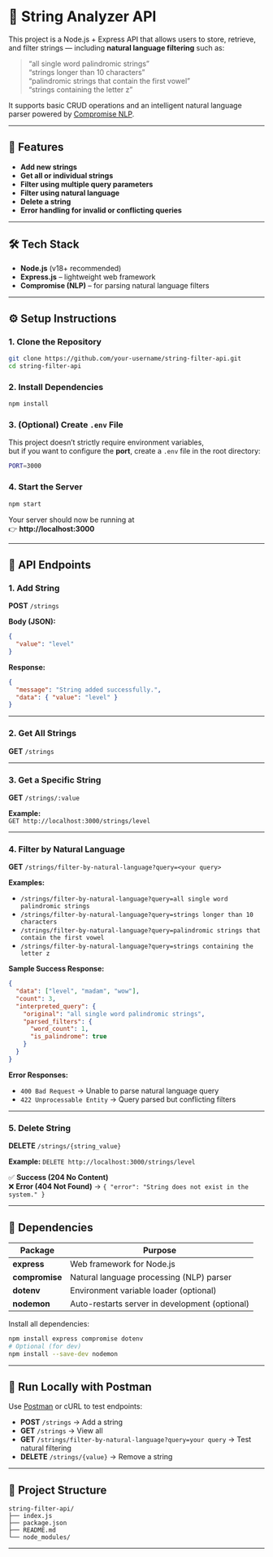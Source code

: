 # 🧠 String Analyzer API

This project is a Node.js + Express API that allows users to store, retrieve, and filter strings — including **natural language filtering** such as:  
> “all single word palindromic strings”  
> “strings longer than 10 characters”  
> “palindromic strings that contain the first vowel”  
> “strings containing the letter z”

It supports basic CRUD operations and an intelligent natural language parser powered by [Compromise NLP](https://www.npmjs.com/package/compromise).

---

## 🚀 Features

- **Add new strings**  
- **Get all or individual strings**
- **Filter using multiple query parameters**
- **Filter using natural language**
- **Delete a string**
- **Error handling for invalid or conflicting queries**

---

## 🛠️ Tech Stack

- **Node.js** (v18+ recommended)
- **Express.js** – lightweight web framework
- **Compromise (NLP)** – for parsing natural language filters

---

## ⚙️ Setup Instructions

### 1. Clone the Repository
```bash
git clone https://github.com/your-username/string-filter-api.git
cd string-filter-api
```

### 2. Install Dependencies
```bash
npm install
```

### 3. (Optional) Create `.env` File
This project doesn’t strictly require environment variables,  
but if you want to configure the **port**, create a `.env` file in the root directory:

```bash
PORT=3000
```

### 4. Start the Server
```bash
npm start
```

Your server should now be running at  
👉 **http://localhost:3000**

---

## 🧩 API Endpoints

### **1. Add String**
**POST** `/strings`

**Body (JSON):**
```json
{
  "value": "level"
}
```

**Response:**
```json
{
  "message": "String added successfully.",
  "data": { "value": "level" }
}
```

---

### **2. Get All Strings**
**GET** `/strings`

---

### **3. Get a Specific String**
**GET** `/strings/:value`

**Example:**  
`GET http://localhost:3000/strings/level`

---

### **4. Filter by Natural Language**
**GET** `/strings/filter-by-natural-language?query=<your query>`

**Examples:**
- `/strings/filter-by-natural-language?query=all single word palindromic strings`
- `/strings/filter-by-natural-language?query=strings longer than 10 characters`
- `/strings/filter-by-natural-language?query=palindromic strings that contain the first vowel`
- `/strings/filter-by-natural-language?query=strings containing the letter z`

**Sample Success Response:**
```json
{
  "data": ["level", "madam", "wow"],
  "count": 3,
  "interpreted_query": {
    "original": "all single word palindromic strings",
    "parsed_filters": {
      "word_count": 1,
      "is_palindrome": true
    }
  }
}
```

**Error Responses:**
- `400 Bad Request` → Unable to parse natural language query  
- `422 Unprocessable Entity` → Query parsed but conflicting filters  

---

### **5. Delete String**
**DELETE** `/strings/{string_value}`

**Example:**
`DELETE http://localhost:3000/strings/level`

✅ **Success (204 No Content)**  
❌ **Error (404 Not Found)** → `{ "error": "String does not exist in the system." }`

---

## 🧩 Dependencies

| Package | Purpose |
|----------|----------|
| **express** | Web framework for Node.js |
| **compromise** | Natural language processing (NLP) parser |
| **dotenv** | Environment variable loader (optional) |
| **nodemon** | Auto-restarts server in development (optional) |

Install all dependencies:
```bash
npm install express compromise dotenv
# Optional (for dev)
npm install --save-dev nodemon
```

---

## 🧪 Run Locally with Postman

Use [Postman](https://www.postman.com/) or cURL to test endpoints:

- **POST** `/strings` → Add a string  
- **GET** `/strings` → View all  
- **GET** `/strings/filter-by-natural-language?query=your query` → Test natural filtering  
- **DELETE** `/strings/{value}` → Remove a string  

---

## 📁 Project Structure

```
string-filter-api/
├── index.js
├── package.json
├── README.md
└── node_modules/
```

---
